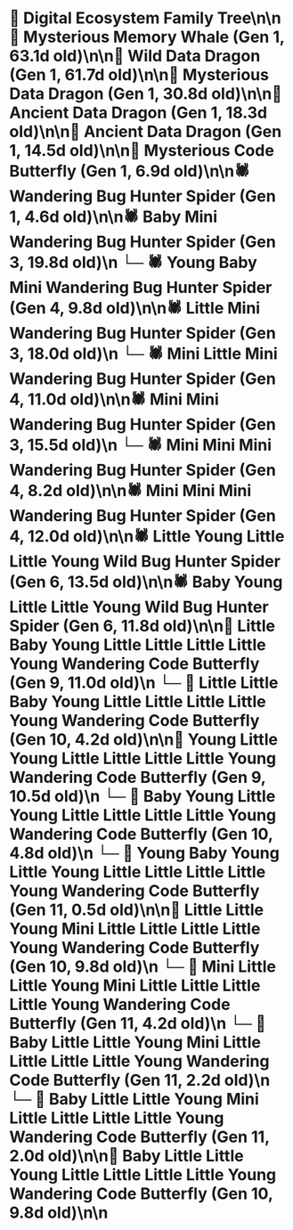 # 🌳 Digital Ecosystem Family Tree\n\n🐋 Mysterious Memory Whale (Gen 1, 63.1d old)\n\n🐉 Wild Data Dragon (Gen 1, 61.7d old)\n\n🐉 Mysterious Data Dragon (Gen 1, 30.8d old)\n\n🐉 Ancient Data Dragon (Gen 1, 18.3d old)\n\n🐉 Ancient Data Dragon (Gen 1, 14.5d old)\n\n🦋 Mysterious Code Butterfly (Gen 1, 6.9d old)\n\n🕷️ Wandering Bug Hunter Spider (Gen 1, 4.6d old)\n\n🕷️ Baby Mini Wandering Bug Hunter Spider (Gen 3, 19.8d old)\n  └─ 🕷️ Young Baby Mini Wandering Bug Hunter Spider (Gen 4, 9.8d old)\n\n🕷️ Little Mini Wandering Bug Hunter Spider (Gen 3, 18.0d old)\n  └─ 🕷️ Mini Little Mini Wandering Bug Hunter Spider (Gen 4, 11.0d old)\n\n🕷️ Mini Mini Wandering Bug Hunter Spider (Gen 3, 15.5d old)\n  └─ 🕷️ Mini Mini Mini Wandering Bug Hunter Spider (Gen 4, 8.2d old)\n\n🕷️ Mini Mini Mini Wandering Bug Hunter Spider (Gen 4, 12.0d old)\n\n🕷️ Little Young Little Little Young Wild Bug Hunter Spider (Gen 6, 13.5d old)\n\n🕷️ Baby Young Little Little Young Wild Bug Hunter Spider (Gen 6, 11.8d old)\n\n🦋 Little Baby Young Little Little Little Little Young Wandering Code Butterfly (Gen 9, 11.0d old)\n  └─ 🦋 Little Little Baby Young Little Little Little Little Young Wandering Code Butterfly (Gen 10, 4.2d old)\n\n🦋 Young Little Young Little Little Little Little Young Wandering Code Butterfly (Gen 9, 10.5d old)\n  └─ 🦋 Baby Young Little Young Little Little Little Little Young Wandering Code Butterfly (Gen 10, 4.8d old)\n    └─ 🦋 Young Baby Young Little Young Little Little Little Little Young Wandering Code Butterfly (Gen 11, 0.5d old)\n\n🦋 Little Little Young Mini Little Little Little Little Young Wandering Code Butterfly (Gen 10, 9.8d old)\n  └─ 🦋 Mini Little Little Young Mini Little Little Little Little Young Wandering Code Butterfly (Gen 11, 4.2d old)\n  └─ 🦋 Baby Little Little Young Mini Little Little Little Little Young Wandering Code Butterfly (Gen 11, 2.2d old)\n  └─ 🦋 Baby Little Little Young Mini Little Little Little Little Young Wandering Code Butterfly (Gen 11, 2.0d old)\n\n🦋 Baby Little Little Young Little Little Little Little Young Wandering Code Butterfly (Gen 10, 9.8d old)\n\n